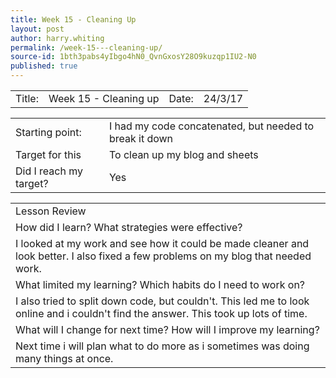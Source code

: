 ```yaml
---
title: Week 15 - Cleaning Up
layout: post
author: harry.whiting
permalink: /week-15---cleaning-up/
source-id: 1bth3pabs4yIbgo4hN0_QvnGxosY28O9kuzqp1IU2-N0
published: true
---
```

<table>
  <tr>
    <td>Title:</td>
    <td>Week 15 - Cleaning up</td>
    <td> Date:  </td>
    <td>24/3/17</td>
  </tr>
</table>


<table>
  <tr>
    <td>Starting point:</td>
    <td>I had my code concatenated, but needed to break it down</td>
  </tr>
  <tr>
    <td>Target for this </td>
    <td>To clean up my blog and sheets</td>
  </tr>
  <tr>
    <td>Did I reach my target? </td>
    <td>Yes</td>
  </tr>
</table>


<table>
  <tr>
    <td>Lesson Review</td>
  </tr>
  <tr>
    <td>How did I learn? What strategies were effective? </td>
  </tr>
  <tr>
    <td>I looked at my work and see how it could be made cleaner and look better. I also fixed a few problems on my blog that needed work.</td>
  </tr>
  <tr>
    <td>What limited my learning? Which habits do I need to work on? </td>
  </tr>
  <tr>
    <td>I also tried to split down code, but couldn't. This led me to look online and i couldn't find the answer. This took up lots of time.</td>
  </tr>
  <tr>
    <td>What will I change for next time? How will I improve my learning?</td>
  </tr>
  <tr>
    <td>Next time i will plan what to do more as i sometimes was doing many things at once.</td>
  </tr>
</table>


